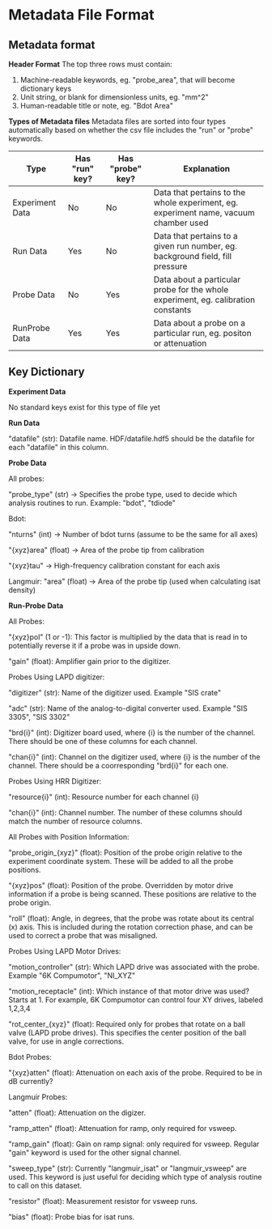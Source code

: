 # Metadata File Format

## Metadata format

**Header Format**
The top three rows must contain:
1) Machine-readable keywords, eg. "probe_area", that will become dictionary keys
2) Unit string, or blank for dimensionless units, eg. "mm^2"
3) Human-readable title or note, eg. "Bdot Area"

**Types of Metadata files**
Metadata files are sorted into four types automatically based on whether the csv file includes the "run" or "probe" keywords.

Type |Has "run" key?|Has "probe" key?|Explanation
-----|--------------|----------------|-----------
Experiment Data|No|No|Data that pertains to the whole experiment, eg. experiment name, vacuum chamber used
Run Data|Yes|No|Data that pertains to a given run number, eg. background field, fill pressure
Probe Data|No|Yes|Data about a particular probe for the whole experiment, eg. calibration constants
RunProbe Data|Yes|Yes|Data about a probe on a particular run, eg. positon or attenuation



## Key Dictionary

**Experiment Data**

No standard keys exist for this type of file yet

**Run Data**

"datafile" (str): Datafile name. HDF/datafile.hdf5 should be the datafile for each "datafile" in this column.

**Probe Data**

All probes:

"probe_type" (str) -> Specifies the probe type, used to decide which analysis routines to run. Example: "bdot", "tdiode"

Bdot:

"nturns" (int) -> Number of bdot turns (assume to be the same for all axes)

"{xyz}area" (float) -> Area of the probe tip from calibration

"{xyz}tau" -> High-frequency calibration constant for each axis

Langmuir:
"area" (float) -> Area of the probe tip (used when calculating isat density)


**Run-Probe Data**

All Probes:

"{xyz}pol" (1 or -1): This factor is multiplied by the data that is read in to potentially reverse it if a probe was in upside down.

"gain" (float): Amplifier gain prior to the digitizer.


Probes Using LAPD digitizer:

"digitizer" (str): Name of the digitizer used. Example "SIS crate"

"adc" (str): Name of the analog-to-digital converter used. Example "SIS 3305", "SIS 3302"

"brd{i}" (int): Digitizer board used, where {i} is the number of the channel. There should be one of these columns for each channel.

"chan{i}" (int): Channel on the digitizer used, where {i} is the number of the channel. There should be a coorresponding "brd{i}" for each one.

Probes Using HRR Digitizer:

"resource{i}" (int): Resource number for each channel {i}

"chan{i}" (int): Channel number. The number of these columns should match the number of resource columns.


All Probes with Position Information:

"probe_origin_{xyz}" (float): Position of the probe origin relative to the experiment coordinate system. These will be added to all the probe positions.

"{xyz}pos" (float): Position of the probe. Overridden by motor drive information if a probe is being scanned. These positions are relative to the probe origin.

"roll" (float): Angle, in degrees, that the probe was rotate about its central (x) axis. This is included during the rotation correction phase, and can be used to correct a probe that was misaligned.


Probes Using LAPD Motor Drives:

"motion_controller" (str): Which LAPD drive was associated with the probe. Example "6K Compumotor", "NI_XYZ"

"motion_receptacle" (int): Which instance of that motor drive was used? Starts at 1. For example, 6K Compumotor can control four XY drives, labeled 1,2,3,4

"rot_center_{xyz}" (float): Required only for probes that rotate on a ball valve (LAPD probe drives). This specifies the center position of the ball valve, for use in angle corrections.


Bdot Probes:

"{xyz}atten" (float): Attenuation on each axis of the probe. Required to be in dB currently?

Langmuir Probes:

"atten" (float): Attenuation on the digizer.

"ramp_atten" (float): Attenuation for ramp, only required for vsweep.

"ramp_gain" (float): Gain on ramp signal: only required for vsweep. Regular "gain" keyword is used for the other signal channel.

"sweep_type" (str): Currently "langmuir_isat" or "langmuir_vsweep" are used. This keyword is just useful for deciding which type of analysis routine to call on this dataset.

"resistor" (float): Measurement resistor for vsweep runs.

"bias" (float): Probe bias for isat runs.



